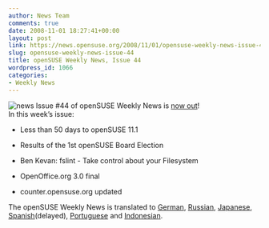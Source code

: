 ```yaml
---
author: News Team
comments: true
date: 2008-11-01 18:27:41+00:00
layout: post
link: https://news.opensuse.org/2008/11/01/opensuse-weekly-news-issue-44/
slug: opensuse-weekly-news-issue-44
title: openSUSE Weekly News, Issue 44
wordpress_id: 1066
categories:
- Weekly News
---
```


![news](//news.opensuse.org/wp-content/uploads/2007/11/knewsticker.png) Issue #44 of openSUSE Weekly News is [now out](//en.opensuse.org/OpenSUSE_Weekly_News/44)!  
In this week’s issue:


  * Less than 50 days to openSUSE 11.1

  * Results of the 1st openSUSE Board Election

  * Ben Kevan: fslint - Take control about your Filesystem

  * OpenOffice.org 3.0 final

  * counter.opensuse.org updated



The openSUSE Weekly News is translated to [German](//de.opensuse.org/OpenSUSE-Wochenschau/44), [Russian](//ru.opensuse.org/%D0%95%D0%B6%D0%B5%D0%BD%D0%B5%D0%B4%D0%B5%D0%BB%D1%8C%D0%BD%D1%8B%D0%B5_%D0%BD%D0%BE%D0%B2%D0%BE%D1%81%D1%82%D0%B8_openSUSE/44), [Japanese](//ja.opensuse.org/OpenSUSE_Weekly_News/44), [Spanish](//en.opensuse.org/OpenSUSE_Weekly_News/44)(delayed), [Portuguese](//pt.opensuse.org/Not%C3%ADcias_da_semana_no_openSUSE/44) and [Indonesian](//en.opensuse.org/OpenSUSE_Weekly_News/44/indonesian).
